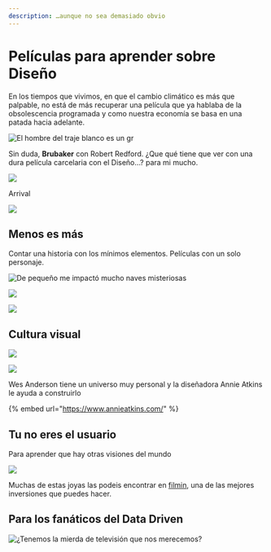 ```yaml
---
description: …aunque no sea demasiado obvio
---
```


# Películas para aprender sobre Diseño

En los tiempos que vivimos, en que el cambio climático es más que palpable, no está de más recuperar una película que ya hablaba de la obsolescencia programada y como nuestra economía se basa en una patada hacia adelante.

![El hombre del traje blanco es un gr](../.gitbook/assets/imagen%20%285%29.png)

Sin duda, **Brubaker** con Robert Redford. ¿Que qué tiene que ver con una dura película carcelaria con el Diseño…? para mi mucho.

![](../.gitbook/assets/imagen%20%2813%29.png)

Arrival

![](../.gitbook/assets/imagen%20%289%29.png)

## Menos es más

Contar una historia con los mínimos elementos. Películas con un solo personaje.

![De peque&#xF1;o me impact&#xF3; mucho naves misteriosas](../.gitbook/assets/imagen%20%288%29.png)

![](../.gitbook/assets/imagen%20%284%29.png)

![](../.gitbook/assets/imagen%20%283%29.png)

## Cultura visual

![](../.gitbook/assets/imagen%20%287%29.png)

![](../.gitbook/assets/imagen%20%2814%29.png)

Wes Anderson tiene un universo muy personal y la diseñadora Annie Atkins le ayuda a construirlo

{% embed url="https://www.annieatkins.com/" %}

## Tu no eres el usuario

Para aprender que hay otras visiones del mundo

![](../.gitbook/assets/imagen%20%281%29.png)

Muchas de estas joyas las podeis encontrar en [filmin](https://www.filmin.es/), una de las mejores inversiones que puedes hacer.

## Para los fanáticos del Data Driven

![&#xBF;Tenemos la mierda de televisi&#xF3;n que nos merecemos?](../.gitbook/assets/imagen%20%286%29.png)



